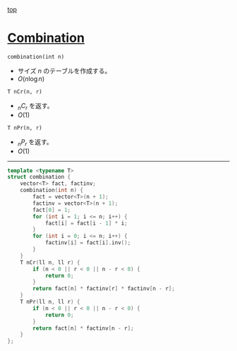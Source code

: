 [top](../README.md)

# [Combination](./cmb.hpp)

`combination(int n)`
- サイズ $n$ のテーブルを作成する。
- $O(n\log{n})$

`T nCr(n, r)`
- ${}_n C_r$ を返す。
- $O(1)$

`T nPr(n, r)`
- ${}_n P_r$ を返す。
- $O(1)$

---

```cpp
template <typename T>
struct combination {
    vector<T> fact, factinv;
    combination(int n) {
        fact = vector<T>(n + 1);
        factinv = vector<T>(n + 1);
        fact[0] = 1;
        for (int i = 1; i <= n; i++) {
            fact[i] = fact[i - 1] * i;
        }
        for (int i = 0; i <= n; i++) {
            factinv[i] = fact[i].inv();
        }
    }
    T nCr(ll n, ll r) {
        if (n < 0 || r < 0 || n - r < 0) {
            return 0;
        }
        return fact[n] * factinv[r] * factinv[n - r];
    }
    T nPr(ll n, ll r) {
        if (n < 0 || r < 0 || n - r < 0) {
            return 0;
        }
        return fact[n] * factinv[n - r];
    }
};

```
